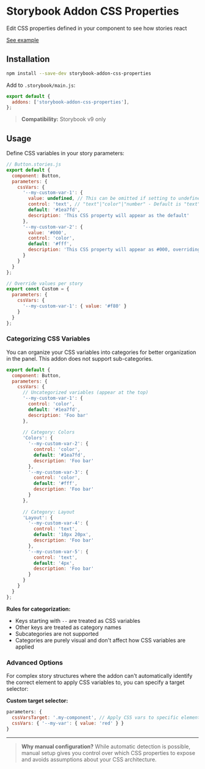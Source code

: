 # Storybook Addon CSS Properties

Edit CSS properties defined in your component to see how stories react

[See example](https://jackdomleo7.github.io/storybook-addon-css-properties)

## Installation

```sh
npm install --save-dev storybook-addon-css-properties
```

Add to `.storybook/main.js`:

```js
export default {
  addons: ['storybook-addon-css-properties'],
};
```

> **Compatibility:** Storybook v9 only

## Usage

Define CSS variables in your story parameters:

```js
// Button.stories.js
export default {
  component: Button,
  parameters: {
    cssVars: {
      '--my-custom-var-1': {
        value: undefined, // This can be omitted if setting to undefined, or set to any string value
        control: 'text', // "text"|"color"|"number" - Default is "text" so this can be omitted
        default: '#1ea7fd',
        description: 'This CSS property will appear as the default'
      },
      '--my-custom-var-2': {
        value: '#000',
        control: 'color',
        default: '#fff',
        description: 'This CSS property will appear as #000, overriding the default'
      }
    }
  }
};

// Override values per story
export const Custom = {
  parameters: {
    cssVars: {
      '--my-custom-var-1': { value: '#f80' }
    }
  }
};
```

### Categorizing CSS Variables

You can organize your CSS variables into categories for better organization in the panel. This addon does not support sub-categories.

```js
export default {
  component: Button,
  parameters: {
    cssVars: {
      // Uncategorized variables (appear at the top)
      '--my-custom-var-1': {
        control: 'color',
        default: '#1ea7fd',
        description: 'Foo bar'
      },
      
      // Category: Colors
      'Colors': {
        '--my-custom-var-2': {
          control: 'color',
          default: '#1ea7fd',
          description: 'Foo bar'
        },
        '--my-custom-var-3': {
          control: 'color',
          default: '#fff',
          description: 'Foo bar'
        }
      },
      
      // Category: Layout
      'Layout': {
        '--my-custom-var-4': {
          control: 'text',
          default: '10px 20px',
          description: 'Foo bar'
        },
        '--my-custom-var-5': {
          control: 'text',
          default: '4px',
          description: 'Foo bar'
        }
      }
    }
  }
};
```

**Rules for categorization:**
- Keys starting with `--` are treated as CSS variables
- Other keys are treated as category names
- Subcategories are not supported
- Categories are purely visual and don't affect how CSS variables are applied

### Advanced Options

For complex story structures where the addon can't automatically identify the correct element to apply CSS variables to, you can specify a target selector:

**Custom target selector:**
```js
parameters: {
  cssVarsTarget: '.my-component', // Apply CSS vars to specific element
  cssVars: { '--my-var': { value: 'red' } }
}
```

---

> **Why manual configuration?** While automatic detection is possible, manual setup gives you control over which CSS properties to expose and avoids assumptions about your CSS architecture.
